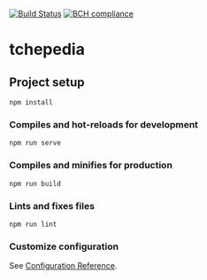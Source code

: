 [![Build Status](https://travis-ci.com/rodrigowaters/tchepedia.svg?branch=master)](https://travis-ci.com/rodrigowaters/tchepedia)
[![BCH compliance](https://bettercodehub.com/edge/badge/rodrigowaters/tchepedia?branch=master)](https://bettercodehub.com/)

# tchepedia

## Project setup
```
npm install
```

### Compiles and hot-reloads for development
```
npm run serve
```

### Compiles and minifies for production
```
npm run build
```

### Lints and fixes files
```
npm run lint
```

### Customize configuration
See [Configuration Reference](https://cli.vuejs.org/config/).
